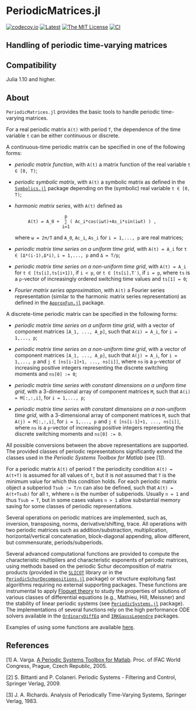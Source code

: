 # PeriodicMatrices.jl

<!-- [![DOI](https://zenodo.org/badge/DOI/10.5281/zenodo.4568159.svg)](https://doi.org/10.5281/zenodo.4568159) -->
[![codecov.io](https://codecov.io/gh/andreasvarga/PeriodicMatrices.jl/coverage.svg?branch=main)](https://codecov.io/gh/andreasvarga/PeriodicMatrices.jl?branch=main)
[![Latest](https://img.shields.io/badge/docs-latest-blue.svg)](https://andreasvarga.github.io/PeriodicMatrices.jl/dev/)
[![The MIT License](https://img.shields.io/badge/license-MIT-brightgreen.svg?style=flat-square)](https://github.com/andreasvarga/PeriodicMatrices.jl/blob/main/LICENSE.md)
[![CI](https://github.com/andreasvarga/PeriodicMatrices/actions/workflows/CI.yml/badge.svg)](https://github.com/andreasvarga/PeriodicMatrices/actions/workflows/CI.yml)

## Handling of periodic time-varying matrices

## Compatibility

Julia 1.10 and higher.

<!-- ## How to install

````JULIA
pkg> add PeriodicMatrices
pkg> test PeriodicMatrices
```` -->

## About

`PeriodicMatrices.jl` provides the basic tools to handle periodic time-varying matrices. 

For a real periodic matrix `A(t)` with period `T`, the dependence of the time variable `t` can be either continuous or discrete. 

A continuous-time periodic matrix can be specified in one of the following forms:

- _periodic matrix function_, with `A(t)` a matrix function of the real variable `t ∈ [0, T)`;

- _periodic symbolic matrix_, with `A(t)` a symbolic matrix as defined in the [`Symbolics.jl`](https://github.com/JuliaSymbolics/Symbolics.jl) package depending on the (symbolic) real variable `t ∈ [0, T)`;

- _harmonic matrix series_, with `A(t)` defined as 

                         p
           A(t) = A_0 +  ∑ ( Ac_i*cos(iωt)+As_i*sin(iωt) ) ,
                        i=1 

  where `ω = 2π/T` and `A_0`, `Ac_i`, `As_i` for `i = 1,..., p` are real matrices;  

- _periodic matrix time series on a uniform time grid_, with `A(t) = A_i` for `t ∈ [Δ*(i-1),Δ*i)`, `i = 1,..., p` and `Δ = T/p`; 

- _periodic matrix time series on a non-uniform time grid_, with `A(t) = A_i` for `t ∈ [ts[i],ts[i+1])`, if `i < p`, or `t ∈ [ts[i],T′)`, if `i = p`, where 
  `ts` is a `p`-vector  of increasingly ordered switching time values and  `ts[1] = 0`;

- _Fourier matrix series approximation_, with `A(t)` a Fourier series representation (similar to the harmonic matrix series representation) as defined in the [`ApproxFun.jl`](https://github.com/JuliaApproximation/ApproxFun.jl) package.    

A discrete-time periodic matrix can be specified in the following forms:

- _periodic matrix time series on a uniform time grid_, with a vector of component matrices `[A_1, ..., A_p]`, such that `A(i) = A_i`, for `i = 1,..., p`; 

- _periodic matrix time series on a non-uniform time grid_, with a vector of component matrices `[A_1, ..., A_p]`, such that `A(j) = A_i`, for `i = 1,..., p` and `j ∈ [ns[i-1]+1, ..., ns[i]]`, where `ns` is a `p`-vector  of increasing positive integers representing the discrete switching moments and `ns[0] := 0`;

- _periodic matrix time series with constant dimensions on a uniform time grid_, with a 3-dimensional array of component matrices `M`, such that `A(i) = M[:,:,i]`, for `i = 1,..., p`;

- _periodic matrix time series with constant dimensions on a non-uniform time grid_, with a 3-dimensional array of component matrices `M`, such that `A(j) = M[:,:,i]`, for `i = 1,..., p` and `j ∈ [ns[i-1]+1, ..., ns[i]]`, where `ns` is a `p`-vector  of increasing positive integers representing the discrete switching moments and `ns[0] := 0`.

All possible conversions between the above representations are supported. The provided classes of periodic representations significantly extend the classes used in the _Periodic Systems Toolbox for Matlab_ (see [1]).  


For a periodic matrix `A(t)` of period `T` the periodicity condition `A(t) = A(t+T)` is assumed for all values of `t`, but 
it is _not_ assumed that `T` is the minimum value for which this condition holds. For each periodic matrix object a subperiod `Tsub := T/n` can also be defined, 
such that `A(t) = A(t+Tsub)` for all `t`, whhere `n` is the number of subperiods. Usually `n = 1` and thus `Tsub = T`, but in some cases values `n > 1` allow substantial memory saving for some classes of periodic representations. 


Several operations on periodic matrices are implemented, such as, inversion, transposing, norms, derivative/shifting, trace.
All operations with two periodic matrices such as addition/substraction, multiplication, horizontal/vertical concatenation, block-diagonal appending,
allow different, but commensurate, periods/subperiods.  

Several advanced computational functions are provided to compute the characteristic multipliers and characteristic exponents of periodic matrices, using methods based on the periodic Schur decomposition of matrix products (provided in the [`SLICOT`](https://github.com/SLICOT/SLICOT-Reference/) library or in the [`PeriodicSchurDecompositions.jl`](https://github.com/RalphAS/PeriodicSchurDecompositions.jl) package)
or structure exploitung fast algorithms requiring no external supporting packages. 
These functions are instrumental to apply [Floquet theory](https://en.wikipedia.org/wiki/Floquet_theory) to study the properties of solutions of 
various classes of differential equations (e.g., Mathieu, Hill, Meissner) and the stability of linear periodic systems (see [`PeriodicSystems.jl`](https://github.com/andreasvarga/PeriodicSystems.jl) package). The implementations of several functions rely on the high performance ODE solvers available in the [`OrdinaryDiffEq`](https://github.com/SciML/OrdinaryDiffEq.jl) and [`IRKGaussLegendre`](https://github.com/SciML/IRKGaussLegendre.jl) packages. 

Examples of using some functions are available [here](Examples.md).

## References

[1] A. Varga. [A Periodic Systems Toolbox for Matlab](https://elib.dlr.de/12283/1/varga_ifac2005p1.pdf). Proc. of IFAC World Congress, Prague, Czech Republic, 2005.

[2] S. Bittanti and P. Colaneri. Periodic Systems - Filtering and Control, Springer Verlag, 2009.

[3] J. A. Richards. Analysis of Periodically Time-Varying Systems, Springer Verlag, 1983.
